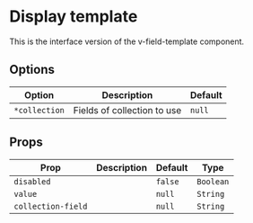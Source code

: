 # Display template

This is the interface version of the v-field-template component.

## Options

| Option        | Description                 | Default |
| ------------- | --------------------------- | ------- |
| `*collection` | Fields of collection to use | `null`  |

## Props

| Prop               | Description | Default | Type      |
| ------------------ | ----------- | ------- | --------- |
| `disabled`         |             | `false` | `Boolean` |
| `value`            |             | `null`  | `String`  |
| `collection-field` |             | `null`  | `String`  |
